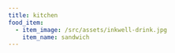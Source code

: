 ```yaml
---
title: kitchen
food_item:
  - item_image: /src/assets/inkwell-drink.jpg
    item_name: sandwich
---
```


